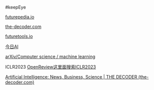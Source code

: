 #keepEye 

[futurepedia.io](https://www.futurepedia.io/news?time=All+Time&sort=New)

[the-decoder.com](https://the-decoder.com/)

[futuretools.io](https://www.futuretools.io/)

[今日AI](https://www.chinaz.com/ai/tool/2001184.shtml)

[arXiv/Computer science / machine learning](https://arxiv.org/list/cs.LG/recent)

ICLR2023
[OpenReview这里面搜索ICLR2023](https://openreview.net/)

[Artificial Intelligence: News, Business, Science | THE DECODER (the-decoder.com)](https://the-decoder.com/)
